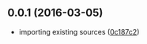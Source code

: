 <a name="0.0.1"></a>
## 0.0.1 (2016-03-05)


* importing existing sources ([0c187c2](https://github.com/coldrye-es/pingo-common/commit/0c187c2))



